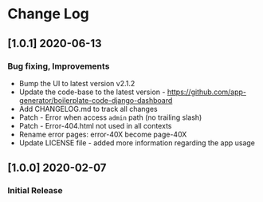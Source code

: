 # Change Log

## [1.0.1] 2020-06-13
### Bug fixing, Improvements

- Bump the UI to latest version v2.1.2
- Update the code-base to the latest version - https://github.com/app-generator/boilerplate-code-django-dashboard
- Add CHANGELOG.md to track all changes
- Patch - Error when access `admin` path (no trailing slash)
- Patch - Error-404.html not used in all contexts
- Rename error pages: error-40X become page-40X
- Update LICENSE file - added more information regarding the app usage

## [1.0.0] 2020-02-07
### Initial Release
